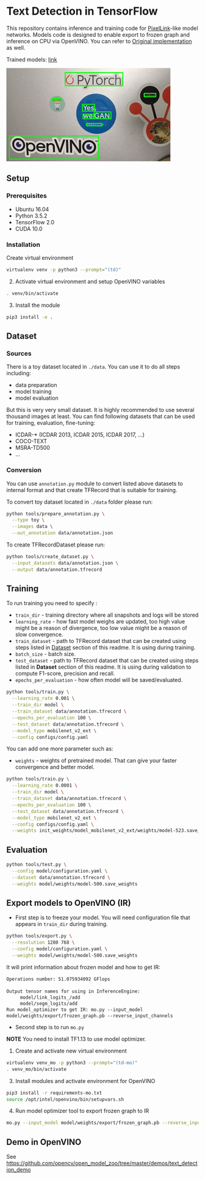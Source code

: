# Text Detection in TensorFlow

This repository contains inference and training code for [PixelLink](https://arxiv.org/abs/1801.01315)-like model
networks. Models code is designed to enable export to frozen graph
and inference on CPU via OpenVINO. You can refer to [Original implementation](https://github.com/ZJULearning/pixel_link) as well.

Trained models: [link](https://download.01.org/opencv/openvino_training_extensions/models/text_detection/text_detection.tar.gz)

![](text-detection.jpg)

## Setup

### Prerequisites

* Ubuntu 16.04
* Python 3.5.2
* TensorFlow 2.0
* CUDA 10.0

### Installation

Create virtual environment
```bash
virtualenv venv -p python3 --prompt="(td)"
```

2. Activate virtual environment and setup OpenVINO variables
```bash
. venv/bin/activate
```

3. Install the module
```bash
pip3 install -e .
```

## <a name="Dataset"> Dataset </a>

### Sources

There is a toy dataset located in `./data`. You can use it to do all steps including:
* data preparation
* model training
* model evaluation

But this is very very small dataset. It is highly recommended to use several thousand images at least.
You can find following datasets that can be used for training, evaluation, fine-tuning:
* ICDAR-* (ICDAR 2013, ICDAR 2015, ICDAR 2017, ...)
* COCO-TEXT
* MSRA-TD500
* ...

### Conversion

You can use `annotation.py` module to convert listed above datasets to internal format and that create TFRecord that is suitable for training.

To convert toy dataset located in `./data` folder please run:

```bash
python tools/prepare_annotation.py \
  --type toy \
  --images data \
  --out_annotation data/annotation.json
```

To create TFRecordDataset please run:

```bash
python tools/create_dataset.py \
  --input_datasets data/annotation.json \
  --output data/annotation.tfrecord
```

## Training

To run training you need to specify :
* `train_dir` - training directory where all snapshots and logs will be stored
* `learning_rate` - how fast model weighs are updated, too high value might be a reason of divergence, too low value might be a reason of slow convergence.
* `train_dataset` - path to TFRecord dataset that can be created using steps listed in [Dataset](#Dataset) section of this readme. It is using during training.
* `batch_size` - batch size.
* `test_dataset` - path to TFRecord dataset that can be created using steps listed in **Dataset** section of this readme. It is using during validation to compute F1-score, precision and recall.
* `epochs_per_evaluation` - how often model will be saved/evaluated.

```bash
python tools/train.py \
  --learning_rate 0.001 \
  --train_dir model \
  --train_dataset data/annotation.tfrecord \
  --epochs_per_evaluation 100 \
  --test_dataset data/annotation.tfrecord \
  --model_type mobilenet_v2_ext \
  --config configs/config.yaml
```

You can add one more parameter such as:
* `weights` - weights of pretrained model. That can give your faster convergence and better model.

```bash
python tools/train.py \
  --learning_rate 0.0001 \
  --train_dir model \
  --train_dataset data/annotation.tfrecord \
  --epochs_per_evaluation 100 \
  --test_dataset data/annotation.tfrecord \
  --model_type mobilenet_v2_ext \
  --config configs/config.yaml \
  --weights init_weights/model_mobilenet_v2_ext/weights/model-523.save_weights
```

## Evaluation

```bash
python tools/test.py \
  --config model/configuration.yaml \
  --dataset data/annotation.tfrecord \
  --weights model/weights/model-500.save_weights
```

## Export models to OpenVINO (IR)

* First step is to freeze your model. You will need configuration file that appears in `train_dir` during training.

```bash
python tools/export.py \
  --resolution 1280 768 \
  --config model/configuration.yaml \
  --weights model/weights/model-500.save_weights
```

It will print information about frozen model and how to get IR:

```
Operations number: 51.075934092 GFlops

Output tensor names for using in InferenceEngine:
     model/link_logits_/add
     model/segm_logits/add
Run model_optimizer to get IR: mo.py --input_model model/weights/export/frozen_graph.pb --reverse_input_channels
```

* Second step is to run `mo.py`

**NOTE** You need to install TF1.13 to use model optimizer.

1. Create and activate new virtual environment
```bash
virtualenv venv_mo -p python3 --prompt="(td-mo)"
. venv_mo/bin/activate
```

3. Install modules and activate environment for OpenVINO
```bash
pip3 install -r requirements-mo.txt
source /opt/intel/openvino/bin/setupvars.sh
```

4. Run model optimizer tool to export frozen graph to IR
```bash
mo.py --input_model model/weights/export/frozen_graph.pb --reverse_input_channels
```


## Demo in OpenVINO

See https://github.com/opencv/open_model_zoo/tree/master/demos/text_detection_demo
